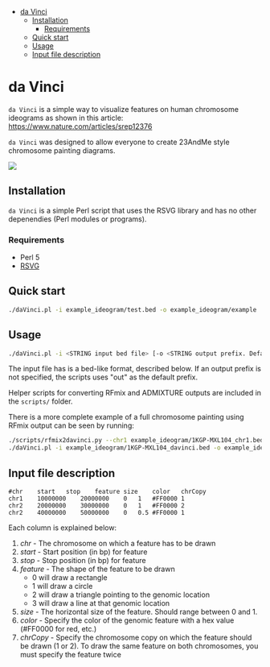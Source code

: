    * [da Vinci](#da-vinci)
      * [Installation](#installation)
         * [Requirements](#requirements)
      * [Quick start](#quick-start)
      * [Usage](#usage)
      * [Input file description](#input-file-description)

# da Vinci

`da Vinci` is a simple way to visualize features on human chromosome ideograms as shown in this article: https://www.nature.com/articles/srep12376

`da Vinci` was designed to allow everyone to create 23AndMe style chromosome painting diagrams.

![](example_ideogram/example.png|width=250px)

## Installation

`da Vinci` is a simple Perl script that uses the RSVG library and has no other depenendies (Perl modules or programs).

### Requirements
* Perl 5
* [RSVG](https://developer.gnome.org/rsvg/stable/)

## Quick start
```bash
./daVinci.pl -i example_ideogram/test.bed -o example_ideogram/example
```

## Usage
```bash
./daVinci.pl -i <STRING input bed file> [-o <STRING output prefix. Default: out>]
```
The input file has is a bed-like format, described below.  If an output prefix is not specified, the scripts uses "out" as the default prefix.

Helper scripts for converting RFmix and ADMIXTURE outputs are included in the `scripts/` folder.

There is a more complete example of a full chromosome painting using RFmix output can be seen by running:

```bash
./scripts/rfmix2davinci.py --chr1 example_ideogram/1KGP-MXL104_chr1.bed --chr2 example_ideogram/1KGP-MXL104_chr2.bed --out example_ideogram/1KGP-MXL104_davinci.bed
./daVinci.pl -i example_ideogram/1KGP-MXL104_davinci.bed -o example_ideogram/1KGP-MXL104

```

## Input file description
```
#chr	start	stop	feature	size	color	chrCopy
chr1	10000000	20000000	0	1	#FF0000	1
chr2	20000000	30000000	0	1	#FF0000	2
chr2	40000000	50000000	0	0.5	#FF0000	1
```

Each column is explained below:
1. *chr* - The chromosome on which a feature has to be drawn
2. *start* - Start position (in bp) for feature
3. *stop* - Stop position (in bp) for feature
4. *feature* - The shape of the feature to be drawn
	* 0 will draw a rectangle
	* 1 will draw a circle
	* 2 will draw a triangle pointing to the genomic location
	* 3 will draw a line at that genomic location
5. *size* - The horizontal size of the feature. Should range between 0 and 1.
6. *color* - Specify the color of the genomic feature with a hex value (#FF0000 for red, etc.)
7. *chrCopy* - Specify the chromosome copy on which the feature should be drawn (1 or 2).  To draw the same feature on both chromosomes, you must specify the feature twice
